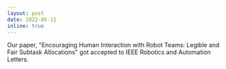 ```yaml
---
layout: post
date: 2022-05-11
inline: true
---
```


Our paper, "Encouraging Human Interaction with Robot Teams: Legible and Fair Subtask Allocations" got accepted to IEEE Robotics and Automation Letters.
